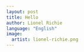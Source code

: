 ```yaml
---
layout: post
title: Hello
author: Lionel Richie
language: "English"
image:
  artist: lionel-richie.png
---
```

